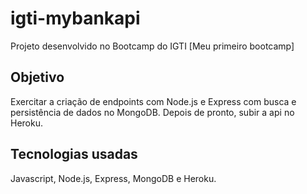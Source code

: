 # igti-mybankapi
Projeto desenvolvido no Bootcamp do IGTI [Meu primeiro bootcamp]

## Objetivo

Exercitar a criação de endpoints com Node.js e Express com busca e persistência de dados no MongoDB.
Depois de pronto, subir a api no Heroku.

## Tecnologias usadas

Javascript, Node.js, Express, MongoDB e Heroku.
